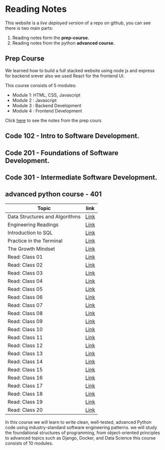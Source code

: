 # Reading Notes
This website is a *live deployed version* of a repo on github, you can see there is two main parts:
1. Reading notes form the **prep-course.**
2. Reading notes from the python **advanced course.**

## Prep Course
We learned how to build a full stacked website using node js and express for backend srever also we used React for the frontend UI.

This course consists of 5 modules:
- Module 1: HTML, CSS, Javascript
- Module 2 : Javascript
- Module 3 : Backend Development
- Module 4 : Frontend Development

Click [here](https://ibraheem-areeda.github.io/my-notes/) to see the notes from the prep cours

## Code 102 - Intro to Software Development.
## Code 201 - Foundations of Software Development.
##  Code 301 - Intermediate Software Development.

## advanced python course - 401

| Topic | link |
| ----------- | ----------- |
| Data Structures and Algorithms | [Link](Data-Structures-and-Algorithms.md) |
| Engineering Readings | [Link](Engineering-Readings.md) |
| Introduction to SQL |  [Link](Introduction-to-SQL.md)  |
| Practice in the Terminal | [Link](Practice-in-the-Terminal.md) |
| The Growth Mindset | [Link](Growth-mindset.md)  |
| Read: Class 01 | [Link](Read-Class-01.md)  |
| Read: Class 02 | [Link](Read-Class-02.md)  |
| Read: Class 03 | [Link](Read-Class-03.md)  |
| Read: Class 04 | [Link](Read-Class-04.md)  |
| Read: Class 05 | [Link](Read-Class-05.md)  |
| Read: Class 06| [Link](Read-Class-06.md)  |
| Read: Class 07| [Link](Read-Class-07.md)  |
| Read: Class 08| [Link](Read-Class-08.md)  |
| Read: Class 09| [Link](Read-Class-09.md)  |
| Read: Class 10| [Link](Read-Class-10.md)  |
| Read: Class 11| [Link](Read-Class-11.md)  |
| Read: Class 12| [Link](Read-Class-12.md)  |
| Read: Class 13| [Link](Read-Class-13.md)  |
| Read: Class 14| [Link](Read-Class-14.md)  |
| Read: Class 15| [Link](Read-Class-15.md)  |
| Read: Class 16| [Link](Read-Class-16.md)  |
| Read: Class 17| [Link](Read-Class-17.md)  |
| Read: Class 18| [Link](Read-Class-18.md)  |
| Read: Class 19| [Link](Read-Class-19.md)  |
| Read: Class 20| [Link](Read-Class-20.md)  |

In this course we will learn to write clean, well-tested, advanced Python code using industry-standard software engineering patterns. we will study the foundational structures of programming, from object-oriented principles to advanced topics such as Django, Docker, and Data Science
this course consists of 10 modules.






